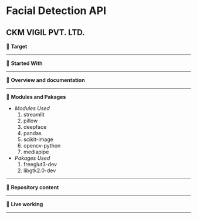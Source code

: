 # Facial Detection API
## CKM VIGIL PVT. LTD.

:star2: **Target**
    
    
    
    
    
---
:star2: **Started With**





---
:star2: **Overview and documentation**








---
:star2: **Modules and Pakages**
    
- *Modules Used*
  1. streamlit
  1. pillow
  1. deepface
  1. pandas
  1. scikit-image
  1. opencv-python
  1. mediapipe
 - *Pakages Used*
    1. freeglut3-dev
    1. libgtk2.0-dev      








---
:star2: **Repository content**






---
:star2: **Live working**




---

